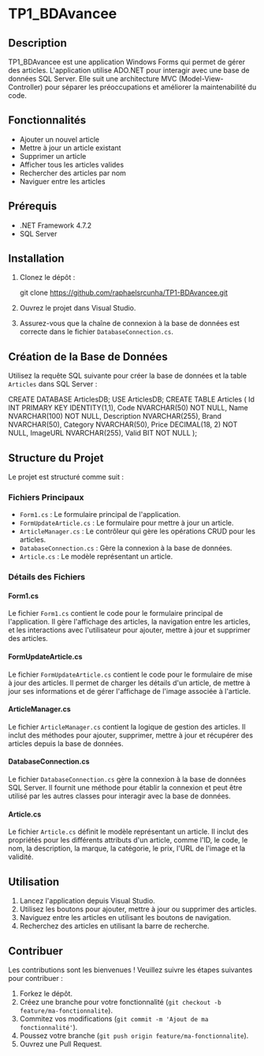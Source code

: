 ﻿# TP1_BDAvancee

## Description
TP1_BDAvancee est une application Windows Forms qui permet de gérer des articles. L'application utilise ADO.NET pour interagir avec une base de données SQL Server. Elle suit une architecture MVC (Model-View-Controller) pour séparer les préoccupations et améliorer la maintenabilité du code.

## Fonctionnalités
- Ajouter un nouvel article
- Mettre à jour un article existant
- Supprimer un article
- Afficher tous les articles valides
- Rechercher des articles par nom
- Naviguer entre les articles

## Prérequis
- .NET Framework 4.7.2
- SQL Server

## Installation
1. Clonez le dépôt :
   
   git clone https://github.com/raphaelsrcunha/TP1-BDAvancee.git

2. Ouvrez le projet dans Visual Studio.
3. Assurez-vous que la chaîne de connexion à la base de données est correcte dans le fichier `DatabaseConnection.cs`.

## Création de la Base de Données
Utilisez la requête SQL suivante pour créer la base de données et la table `Articles` dans SQL Server :

CREATE DATABASE ArticlesDB;
USE ArticlesDB;
CREATE TABLE Articles ( Id INT PRIMARY KEY IDENTITY(1,1), Code NVARCHAR(50) NOT NULL, Name NVARCHAR(100) NOT NULL, Description NVARCHAR(255), Brand NVARCHAR(50), Category NVARCHAR(50), Price DECIMAL(18, 2) NOT NULL, ImageURL NVARCHAR(255), Valid BIT NOT NULL );

## Structure du Projet
Le projet est structuré comme suit :

### Fichiers Principaux
- `Form1.cs` : Le formulaire principal de l'application.
- `FormUpdateArticle.cs` : Le formulaire pour mettre à jour un article.
- `ArticleManager.cs` : Le contrôleur qui gère les opérations CRUD pour les articles.
- `DatabaseConnection.cs` : Gère la connexion à la base de données.
- `Article.cs` : Le modèle représentant un article.

### Détails des Fichiers

#### Form1.cs
Le fichier `Form1.cs` contient le code pour le formulaire principal de l'application. Il gère l'affichage des articles, la navigation entre les articles, et les interactions avec l'utilisateur pour ajouter, mettre à jour et supprimer des articles.

#### FormUpdateArticle.cs
Le fichier `FormUpdateArticle.cs` contient le code pour le formulaire de mise à jour des articles. Il permet de charger les détails d'un article, de mettre à jour ses informations et de gérer l'affichage de l'image associée à l'article.

#### ArticleManager.cs
Le fichier `ArticleManager.cs` contient la logique de gestion des articles. Il inclut des méthodes pour ajouter, supprimer, mettre à jour et récupérer des articles depuis la base de données.

#### DatabaseConnection.cs
Le fichier `DatabaseConnection.cs` gère la connexion à la base de données SQL Server. Il fournit une méthode pour établir la connexion et peut être utilisé par les autres classes pour interagir avec la base de données.

#### Article.cs
Le fichier `Article.cs` définit le modèle représentant un article. Il inclut des propriétés pour les différents attributs d'un article, comme l'ID, le code, le nom, la description, la marque, la catégorie, le prix, l'URL de l'image et la validité.

## Utilisation
1. Lancez l'application depuis Visual Studio.
2. Utilisez les boutons pour ajouter, mettre à jour ou supprimer des articles.
3. Naviguez entre les articles en utilisant les boutons de navigation.
4. Recherchez des articles en utilisant la barre de recherche.

## Contribuer
Les contributions sont les bienvenues ! Veuillez suivre les étapes suivantes pour contribuer :
1. Forkez le dépôt.
2. Créez une branche pour votre fonctionnalité (`git checkout -b feature/ma-fonctionnalite`).
3. Commitez vos modifications (`git commit -m 'Ajout de ma fonctionnalité'`).
4. Poussez votre branche (`git push origin feature/ma-fonctionnalite`).
5. Ouvrez une Pull Request.